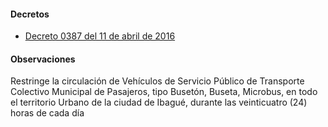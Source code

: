 #### Decretos

- [Decreto 0387 del 11 de abril de 2016](http://www.ibague.gov.co/portal/admin/archivos/normatividad/2016/13967-DEC-20160415.pdf)

#### Observaciones

Restringe la circulación de Vehículos de Servicio Público de Transporte Colectivo Municipal de Pasajeros, tipo Busetón, Buseta, Microbus, en todo el territorio Urbano de la ciudad de Ibagué, durante las veinticuatro (24) horas de cada día
